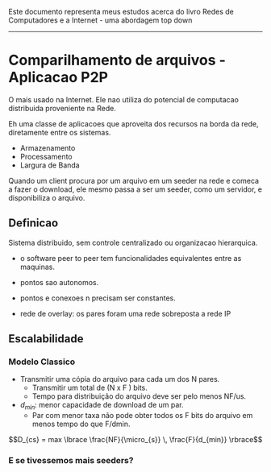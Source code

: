 Este documento representa meus estudos acerca do livro Redes de Computadores e a Internet - uma abordagem top down

---

# Comparilhamento de arquivos - Aplicacao P2P

O mais usado na Internet.
Ele nao utiliza do potencial de computacao distribuida proveniente na Rede.

Eh uma classe de aplicacoes que aproveita dos recursos na borda da rede, diretamente entre os sistemas.

- Armazenamento
- Processamento
- Largura de Banda

Quando um client procura por um arquivo em um seeder na rede e comeca a fazer o download, ele mesmo passa a ser um seeder, como um servidor, e disponibiliza o arquivo.

## Definicao
Sistema distribuido, sem controle centralizado ou organizacao hierarquica.
- o software peer to peer tem funcionalidades equivalentes entre as maquinas.
- pontos sao autonomos.
- pontos e conexoes n precisam ser constantes.

- rede de overlay: os pares foram uma rede sobreposta a rede IP

## Escalabilidade

### Modelo Classico
- Transmitir uma cópia do arquivo para cada um dos N pares.
    - Transmitir um total de (N x F ) bits.
    - Tempo para distribuição do arquivo deve ser pelo menos NF/us.
- $d_{min}$: menor capacidade de download de um par.
    - Par com menor taxa não pode obter todos os F bits do arquivo em menos tempo do
que F/dmin.

$$D_{cs} = max \lbrace \frac{NF}{\micro_{s}} \, \frac{F}{d_{min}} \rbrace$$



### E se tivessemos mais seeders?

